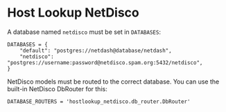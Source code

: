 # Host Lookup NetDisco

A database named `netdisco` must be set in `DATABASES`:
```
DATABASES = {
    "default": "postgres://netdash@database/netdash",
    "netdisco": "postgres://username:password@netdisco.spam.org:5432/netdisco",
}
```

NetDisco models must be routed to the correct database.
You can use the built-in NetDisco DbRouter for this:
```
DATABASE_ROUTERS = 'hostlookup_netdisco.db_router.DbRouter'
```
